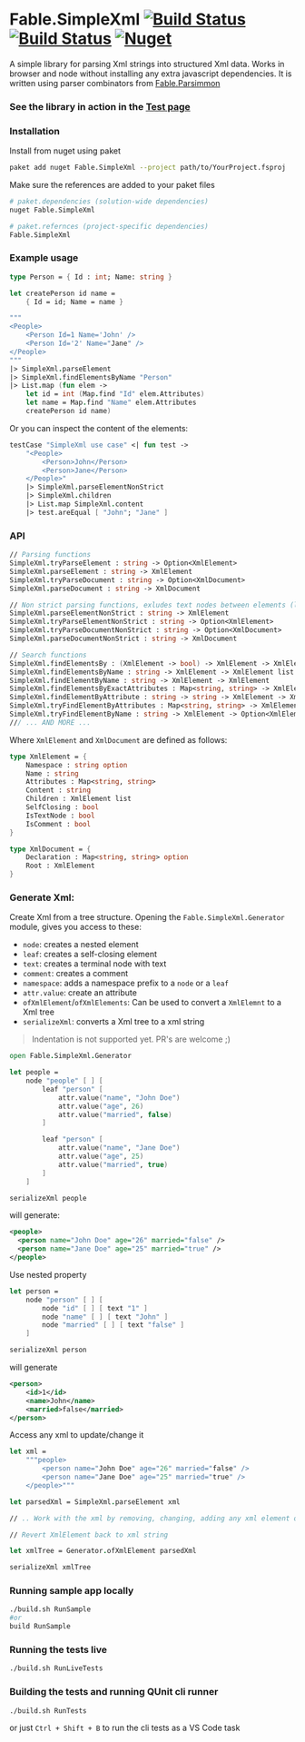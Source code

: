 # Fable.SimpleXml [![Build Status](https://travis-ci.org/Zaid-Ajaj/Fable.SimpleXml.svg?branch=master)](https://travis-ci.org/Zaid-Ajaj/Fable.SimpleXml) [![Build Status](https://ci.appveyor.com/api/projects/status/s3esn08o7d4ehlm1?svg=true)](https://ci.appveyor.com/project/Zaid-Ajaj/fable-simplexml) [![Nuget](https://img.shields.io/nuget/v/Fable.SimpleXml.svg?maxAge=0&colorB=brightgreen)](https://www.nuget.org/packages/Fable.SimpleXml)

A simple library for parsing Xml strings into structured Xml data. Works in browser and node without installing any extra javascript dependencies. It is written using parser combinators from [Fable.Parsimmon](https://github.com/Zaid-Ajaj/Fable.Parsimmon)


### See the library in action in the [Test page](https://zaid-ajaj.github.io/Fable.SimpleXml/)


### Installation
Install from nuget using paket
```sh
paket add nuget Fable.SimpleXml --project path/to/YourProject.fsproj
```
Make sure the references are added to your paket files
```sh
# paket.dependencies (solution-wide dependencies)
nuget Fable.SimpleXml

# paket.refernces (project-specific dependencies)
Fable.SimpleXml
```

### Example usage
```fs
type Person = { Id : int; Name: string }

let createPerson id name =
    { Id = id; Name = name }

"""
<People>
    <Person Id=1 Name='John' />
    <Person Id='2' Name="Jane" />
</People>
"""
|> SimpleXml.parseElement
|> SimpleXml.findElementsByName "Person"
|> List.map (fun elem ->
    let id = int (Map.find "Id" elem.Attributes)
    let name = Map.find "Name" elem.Attributes
    createPerson id name)
```
Or you can inspect the content of the elements:
```fs
testCase "SimpleXml use case" <| fun test ->
    "<People>
        <Person>John</Person>
        <Person>Jane</Person>
    </People>"
    |> SimpleXml.parseElementNonStrict
    |> SimpleXml.children
    |> List.map SimpleXml.content
    |> test.areEqual [ "John"; "Jane" ]
```
### API

```fs
// Parsing functions
SimpleXml.tryParseElement : string -> Option<XmlElement>
SimpleXml.parseElement : string -> XmlElement
SimpleXml.tryParseDocument : string -> Option<XmlDocument>
SimpleXml.parseDocument : string -> XmlDocument

// Non strict parsing functions, exludes text nodes between elements (leaving Content intact)
SimpleXml.parseElementNonStrict : string -> XmlElement
SimpleXml.tryParseElementNonStrict : string -> Option<XmlElement>
SimpleXml.tryParseDocumentNonStrict : string -> Option<XmlDocument>
SimpleXml.parseDocumentNonStrict : string -> XmlDocument

// Search functions
SimpleXml.findElementsBy : (XmlElement -> bool) -> XmlElement -> XmlElement list
SimpleXml.findElementsByName : string -> XmlElement -> XmlElement list
SimpleXml.findElementByName : string -> XmlElement -> XmlElement
SimpleXml.findElementsByExactAttributes : Map<string, string> -> XmlElement -> XmlElement list
SimpleXml.findElementByAttribute : string -> string -> XmlElement -> XmlElement list
SimpleXml.tryFindElementByAttributes : Map<string, string> -> XmlElement -> Option<XmlElement>
SimpleXml.tryFindElementByName : string -> XmlElement -> Option<XmlElement>
/// ... AND MORE ...
```

Where `XmlElement` and `XmlDocument` are defined as follows:
```fs
type XmlElement = {
    Namespace : string option
    Name : string
    Attributes : Map<string, string>
    Content : string
    Children : XmlElement list
    SelfClosing : bool
    IsTextNode : bool
    IsComment : bool
}

type XmlDocument = {
    Declaration : Map<string, string> option
    Root : XmlElement
}
```

### Generate Xml:
Create Xml from a tree structure. Opening the `Fable.SimpleXml.Generator` module, gives you access to these:
 - `node`: creates a nested element
 - `leaf`: creates a self-closing element
 - `text`: creates a terminal node with text
 - `comment`: creates a comment
 - `namespace`: adds a namespace prefix to a `node` or a `leaf`
 - `attr.value`: create an attribute
 - `ofXmlElement`/`ofXmlElements`: Can be used to convert a `XmlElemnt` to a Xml tree
 - `serializeXml`: converts a Xml tree to a xml string

> Indentation is not supported yet. PR's are welcome ;)

```fs
open Fable.SimpleXml.Generator

let people =
    node "people" [ ] [
        leaf "person" [
            attr.value("name", "John Doe")
            attr.value("age", 26)
            attr.value("married", false)
        ]

        leaf "person" [
            attr.value("name", "Jane Doe")
            attr.value("age", 25)
            attr.value("married", true)
        ]
    ]

serializeXml people
```
will generate:
```xml
<people>
  <person name="John Doe" age="26" married="false" />
  <person name="Jane Doe" age="25" married="true" />
</people>
```

Use nested property
```fs
let person =
    node "person" [ ] [
        node "id" [ ] [ text "1" ]
        node "name" [ ] [ text "John" ]
        node "married" [ ] [ text "false" ]
    ]

serializeXml person
```
will generate
```xml
<person>
    <id>1</id>
    <name>John</name>
    <married>false</married>
</person>
```

Access any xml to update/change it
```fs
let xml =
    """people>
        <person name="John Doe" age="26" married="false" />
        <person name="Jane Doe" age="25" married="true" />
    </people>"""

let parsedXml = SimpleXml.parseElement xml

// .. Work with the xml by removing, changing, adding any xml element or attribute including comments and namespaces. ..

// Revert XmlElement back to xml string

let xmlTree = Generator.ofXmlElement parsedXml

serializeXml xmlTree
```

### Running sample app locally
```sh
./build.sh RunSample
#or
build RunSample
```
### Running the tests live
```sh
./build.sh RunLiveTests
```
### Building the tests and running QUnit cli runner
```sh
./build.sh RunTests
```
or just `Ctrl + Shift + B` to run the cli tests as a VS Code task